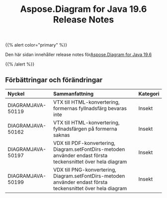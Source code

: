 ﻿---
title: Aspose.Diagram for Java 19.6 Release Notes
type: docs
weight: 70
url: /sv/java/aspose-diagram-for-java-19-6-release-notes/
---
{{% alert color="primary" %}} 

Den här sidan innehåller release notes för[Aspose.Diagram for Java 19.6](https://docs.aspose.com/diagram/java/aspose-diagram-for-java-19-6-release-notes/)

{{% /alert %}} 
## **Förbättringar och förändringar**

|**Nyckel**|**Sammanfattning**|**Kategori**|
|:- |:- |:- |
|DIAGRAMJAVA-50119|VTX till HTML-konvertering, formernas fyllnadsfärg bevaras inte|Insekt|
|DIAGRAMJAVA-50162|VTX till HTML-konvertering, fyllnadsfärgen på formerna saknas|Insekt|
|DIAGRAMJAVA-50197|VDX till PDF-konvertering, Diagram.setFontDirs-metoden använder endast första teckensnittet över hela diagram|Insekt|
|DIAGRAMJAVA-50199|VDX till PNG-konvertering, Diagram.setFontDirs-metoden använder endast första teckensnittet över hela diagram|Insekt|

